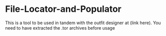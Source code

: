 # File-Locator-and-Populator
This is a tool to be used in tandem with the outfit designer at (link here). You need to have extracted the .tor archives before usage
